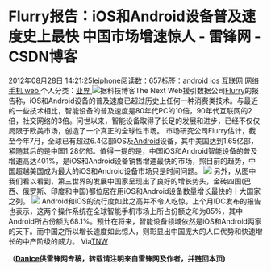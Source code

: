 
# Flurry报告：iOS和Android设备普及速度史上最快 中国市场增速惊人 - 雷锋网 - CSDN博客


2012年08月28日 14:21:25[leiphone](https://me.csdn.net/leiphone)阅读数：657标签：[android																](https://so.csdn.net/so/search/s.do?q=android&t=blog)[ios																](https://so.csdn.net/so/search/s.do?q=ios&t=blog)[互联网																](https://so.csdn.net/so/search/s.do?q=互联网&t=blog)[网络																](https://so.csdn.net/so/search/s.do?q=网络&t=blog)[手机																](https://so.csdn.net/so/search/s.do?q=手机&t=blog)[web																](https://so.csdn.net/so/search/s.do?q=web&t=blog)[
							](https://so.csdn.net/so/search/s.do?q=手机&t=blog)[
																					](https://so.csdn.net/so/search/s.do?q=网络&t=blog)个人分类：[业界																](https://blog.csdn.net/leiphone/article/category/873390)
[
																								](https://so.csdn.net/so/search/s.do?q=网络&t=blog)
[
				](https://so.csdn.net/so/search/s.do?q=互联网&t=blog)
[
			](https://so.csdn.net/so/search/s.do?q=互联网&t=blog)
[
		](https://so.csdn.net/so/search/s.do?q=ios&t=blog)
[
	](https://so.csdn.net/so/search/s.do?q=android&t=blog)
![](http://www.leiphone.com/wp-content/uploads/2012/08/iphone-android.jpg)据科技博客The
 Next Web援引数据公司[Flurry](http://www.leiphone.com/0619-danice-windows-phone.html)的报告称，iOS和Android设备的普及速度已超过历史上任何一种消费类技术。与最近的一些技术相比，智能设备的普及速度是80年代PC的10倍，90年代互联网的2倍，社交网络的3倍。问世以来，智能设备取得了长足的发展和进步，已经不仅仅局限于欧美市场，创造了一个真正的全球性市场。
市场研究公司Flurry估计，截至今年7月，全球已有超过6.4亿部iOS及[Android](http://www.leiphone.com/tag/Android)设备，其中美国达到1.65亿部，紧随其后的是中国1.28亿部。值得一提的是，中国iOS和Android智能设备的普及增速高达401%，是iOS和Android设备销售增速最快的市场，照目前的趋势，中国超越美国成为最大的iOS和Android设备市场只是时间问题。
![](http://www.leiphone.com/wp-content/uploads/2012/08/TopCountries_byActiveDevices-resized-600-520x398.jpg)
另外，从图中我们看以看到，第三世界的发展中国家呈现出了良好的增长势头，金砖四国(巴西、俄罗斯、印度和中国)都位居在用iOS和Android设备数量增长最快的十大国家之列。
![](http://www.leiphone.com/wp-content/uploads/2012/08/FastestGrowingCountries_byActiveDevices-resized-600-520x398.jpg)
Android和iOS的流行度如此之高并不令人吃惊，上个月IDC发布的报告也表示，这两个操作系统在全球智能手机市场上所占份额之和为85%，其中Android所占份额为68.1%。预计在将来，智能设备领域依然是iOS和Android两家的天下。而中国之所以增长速度如此惊人，则彰显出中国庞大的人口优势和快速增长的中产阶级的威力。
Via[TNW](http://thenextweb.com/mobile/2012/08/27/report-ios-android-adopted-faster-consumer-technology-history/)

**（****[Danice](http://www.leiphone.com/author/danice)****供****雷锋网****专稿，转载请注明来自雷锋网及作者，并链回本页)**

